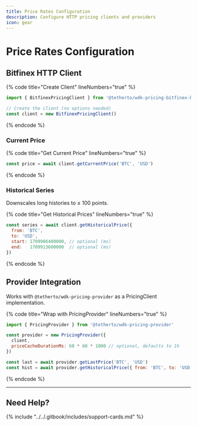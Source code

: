 ```yaml
---
title: Price Rates Configuration
description: Configure HTTP pricing clients and providers
icon: gear
---
```


# Price Rates Configuration

## Bitfinex HTTP Client

{% code title="Create Client" lineNumbers="true" %}
```javascript
import { BitfinexPricingClient } from '@tetherto/wdk-pricing-bitfinex-http'

// Create the client (no options needed)
const client = new BitfinexPricingClient()
```
{% endcode %}

### Current Price

{% code title="Get Current Price" lineNumbers="true" %}
```javascript
const price = await client.getCurrentPrice('BTC', 'USD')
```
{% endcode %}

### Historical Series

Downscales long histories to ≤ 100 points.

{% code title="Get Historical Prices" lineNumbers="true" %}
```javascript
const series = await client.getHistoricalPrice({
  from: 'BTC',
  to: 'USD',
  start: 1709906400000, // optional (ms)
  end:   1709913600000  // optional (ms)
})
```
{% endcode %}

## Provider Integration

Works with `@tetherto/wdk-pricing-provider` as a PricingClient implementation.

{% code title="Wrap with PricingProvider" lineNumbers="true" %}
```javascript
import { PricingProvider } from '@tetherto/wdk-pricing-provider'

const provider = new PricingProvider({
  client,
  priceCacheDurationMs: 60 * 60 * 1000 // optional, defaults to 1h
})

const last = await provider.getLastPrice('BTC', 'USD')
const hist = await provider.getHistoricalPrice({ from: 'BTC', to: 'USD' })
```
{% endcode %}

***

## Need Help?

{% include "../../.gitbook/includes/support-cards.md" %}

